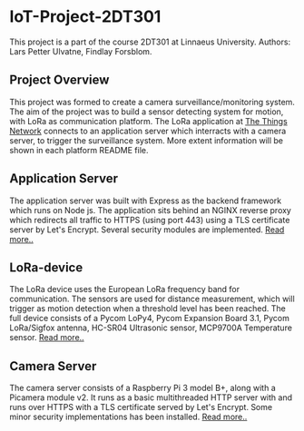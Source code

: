 # IoT-Project-2DT301
This project is a part of the course 2DT301 at Linnaeus University.
Authors: Lars Petter Ulvatne, Findlay Forsblom.

<!-- ABOUT THE PROJECT -->
## Project Overview
This project was formed to create a camera surveillance/monitoring system. The aim of the project was to build a sensor detecting system for motion, with LoRa as communication platform. The LoRa application at [The Things Network](https://www.thethingsnetwork.org/) connects to an application server which interracts with a camera server, to trigger the surveillance system. More extent information will be shown in each platform README file.

## Application Server
The application server was built with Express as the backend framework which runs on Node js. The application sits behind an NGINX reverse proxy which redirects all traffic to HTTPS (using port 443) using a TLS certificate server by Let's Encrypt. Several security modules are implemented. [Read more..](https://github.com/findlay-forsblom/2DT301)

## LoRa-device
The LoRa device uses the European LoRa frequency band for communication. The sensors are used for distance measurement, which will trigger as motion detection when a threshold level has been reached. The full device consists of a Pycom LoPy4, Pycom Expansion Board 3.1, Pycom LoRa/Sigfox antenna, HC-SR04 Ultrasonic sensor, MCP9700A Temperature sensor. [Read more..](https://github.com/LasseUlvatne/IoT-Project-2DT301/tree/master/LoRa-Device)

## Camera Server
The camera server consists of a Raspberry Pi 3 model B+, along with a Picamera module v2. It runs as a basic multithreaded HTTP server with and runs over HTTPS with a TLS certificate served by Let's Encrypt. Some minor security implementations has been installed. [Read more..](https://github.com/LasseUlvatne/IoT-Project-2DT301/tree/master/Camera%20server)
